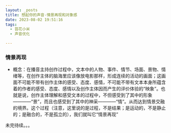 ```yaml
---
layout: _posts
title: 想起你的声音-情景再现和对象感
date: 2023-08-02 19:51:16
tags:
  - 苔花小米
  - 声音优化

---
```


### 情景再现
- 概念：在播音主持创作过程中，文本中的人物、事件、情节、场面、景物、情绪等，在创作主体的脑海里应该像放电影那样，形成连续的活动的画面；这画面不可能不带有创作主体的感受、态度、感情，不可能不带有文本本身所蕴含着的作者的感受、态度、感情以及创作主体因而产生的评价体验的“映象”。也就是说，创作主体理解和感受文本的过程中，不但感受到了其中的形象————“景”，而且也感受到了其中的神采————“情”。从而达到情景交融的境界。这个过程（注意，这里说的是过程，不是结果；是运动的，不是静止的；是融合的，不是孤立的），我们就叫它“情景再现”

未完待续。。。
